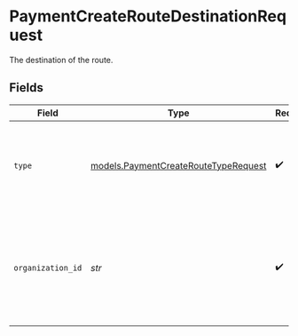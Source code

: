 # PaymentCreateRouteDestinationRequest

The destination of the route.


## Fields

| Field                                                                                                             | Type                                                                                                              | Required                                                                                                          | Description                                                                                                       | Example                                                                                                           |
| ----------------------------------------------------------------------------------------------------------------- | ----------------------------------------------------------------------------------------------------------------- | ----------------------------------------------------------------------------------------------------------------- | ----------------------------------------------------------------------------------------------------------------- | ----------------------------------------------------------------------------------------------------------------- |
| `type`                                                                                                            | [models.PaymentCreateRouteTypeRequest](../models/paymentcreateroutetyperequest.md)                                | :heavy_check_mark:                                                                                                | The type of destination. Currently only the destination type `organization` is supported.                         | organization                                                                                                      |
| `organization_id`                                                                                                 | *str*                                                                                                             | :heavy_check_mark:                                                                                                | Required for destination type `organization`. The ID of the connected organization the funds should be<br/>routed to. | org_1234567                                                                                                       |